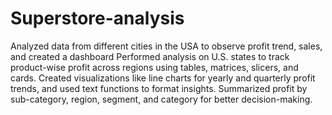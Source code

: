 # Superstore-analysis
Analyzed data from different cities in the USA to observe profit trend, sales, and created a dashboard
Performed analysis on U.S. states to track product-wise profit across regions using tables, matrices, slicers, and cards. Created visualizations like line charts for yearly and quarterly profit trends, and used text functions to format insights. Summarized profit by sub-category, region, segment, and category for better decision-making.
